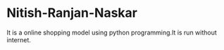 # Nitish-Ranjan-Naskar
It is a online shopping model using python programming.It is run without internet.
